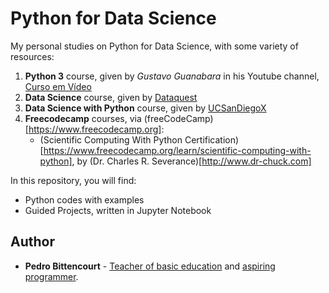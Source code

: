 # Python for Data Science
My personal studies on Python for Data Science, with some variety of resources:

1. **Python 3** course, given by *Gustavo Guanabara* in his Youtube channel, [Curso em Vídeo](https://www.youtube.com/channel/UCrWvhVmt0Qac3HgsjQK62FQ)
2. **Data Science** course, given by [Dataquest](https://app.dataquest.io)
3. **Data Science with Python** course, given by [UCSanDiegoX](https://courses.edx.org/courses/course-v1:UCSanDiegoX+DSE200x+1T2020/course/)
4. **Freecodecamp** courses, via (freeCodeCamp)[https://www.freecodecamp.org]:
    * (Scientific Computing With Python Certification)[https://www.freecodecamp.org/learn/scientific-computing-with-python], by (Dr. Charles R. Severance)[http://www.dr-chuck.com]

In this repository, you will find:

* Python codes with examples
* Guided Projects, written in Jupyter Notebook

## Author

* **Pedro Bittencourt** - [Teacher of basic education](http://pedrobittencourt.com.br/) and [aspiring programmer](https://github.com/pbittencourt).
